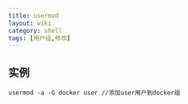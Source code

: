 ```yaml
---
title: usermod
layout: wiki
category: shell
tags: [用户组,修改]
---
```



## 实例

~~~Text
usermod -a -G docker user //添加user用户到docker组
~~~
